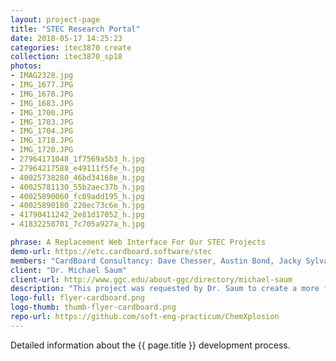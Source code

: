 ```yaml
---
layout: project-page
title: "STEC Research Portal"
date: 2018-05-17 14:25:23
categories: itec3870 create
collection: itec3870_sp18
photos:
- IMAG2328.jpg
- IMG_1677.JPG
- IMG_1678.JPG
- IMG_1683.JPG
- IMG_1700.JPG
- IMG_1703.JPG
- IMG_1704.JPG
- IMG_1718.JPG
- IMG_1720.JPG
- 27964171048_1f7569a5b3_h.jpg
- 27964217588_e49111f5fe_h.jpg
- 40025738280_46bd34168e_h.jpg
- 40025781130_55b2aec37b_h.jpg
- 40025890060_fc09add195_h.jpg
- 40025890180_220ec73c6e_h.jpg
- 41790411242_2e81d17052_h.jpg
- 41832258701_7c705a927a_h.jpg

phrase: A Replacement Web Interface For Our STEC Projects
demo-url: https://etc.cardboard.software/stec
members: "CardBoard Consultancy: Dave Chesser, Austin Bond, Jacky Sylvain"
client: "Dr. Michael Saum"
client-url: http://www.ggc.edu/about-ggc/directory/michael-saum
description: "This project was requested by Dr. Saum to create a more friendly interface to listings of the STEC research opportunities. Dr. Cengiz Günay is the one sponsoring the project with his Software Dev. II class."
logo-full: flyer-cardboard.png
logo-thumb: thumb-flyer-cardboard.png
repo-url: https://github.com/soft-eng-practicum/ChemXplosion
---
```


Detailed information about the {{ page.title }} development process.

<!-- lightgallery -->
<script src="https://code.jquery.com/jquery-2.2.4.min.js"></script>
<script src="https://cdn.jsdelivr.net/lightgallery/1.3.7/js/lightgallery.min.js">
</script>
<script src="https://cdn.jsdelivr.net/g/lg-zoom"></script>

<script type="text/javascript">

    $(document).ready(function() {

        $("body").lightGallery({

            zoom: true,
            selector: 'a#lightgallery',
            selectWithin: 'body'

        });

    });

</script>

[ggc]: http://www.ggc.edu
[gunay-ggc]: http://www.ggc.edu/about-ggc/directory/cengiz-gunay
[create]: https://www.facebook.com/georgiagwinnett/photos/ms.c.eJxdz0EKADEMAsAflaYx0fz~;Ywt7KNTrIIqxo3IaRSkD4IornDFRV5uwX9HusMxUeQZ04Xm3FN6jHJmg0gXHRW3N4P~;0Ay4NMx8~-.bps.a.10153964573906447.1073741919.78573401446/10153964578831447/?type=3&theater
